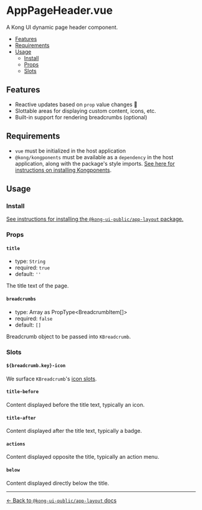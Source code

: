 # AppPageHeader.vue

A Kong UI dynamic page header component.

- [Features](#features)
- [Requirements](#requirements)
- [Usage](#usage)
  - [Install](#install)
  - [Props](#props)
  - [Slots](#slots)

## Features

- Reactive updates based on `prop` value changes :rocket:
- Slottable areas for displaying custom content, icons, etc.
- Built-in support for rendering breadcrumbs (optional)

## Requirements

- `vue` must be initialized in the host application
- `@kong/kongponents` must be available as a `dependency` in the host application, along with the package's style imports. [See here for instructions on installing Kongponents](https://kongponents.konghq.com/#globally-install-all-kongponents).

## Usage

### Install

[See instructions for installing the `@kong-ui-public/app-layout` package.](../README.md#install)

### Props

#### `title`

- type: `String`
- required: `true`
- default: `''`

The title text of the page.

#### `breadcrumbs`

- type: Array as PropType<BreadcrumbItem[]>
- required: `false`
- default: `[]`

Breadcrumb object to be passed into `KBreadcrumb`.

### Slots

#### `${breadcrumb.key}-icon`

We surface `KBreadcrumb`'s [icon slots](https://kongponents.konghq.com/components/breadcrumbs.html#icon-key).

#### `title-before`

Content displayed before the title text, typically an icon.

#### `title-after`

Content displayed after the title text, typically a badge.

#### `actions`

Content displayed opposite the title, typically an action menu.

#### `below`

Content displayed directly below the title.

---

[← Back to `@kong-ui-public/app-layout` docs](../README.md)
